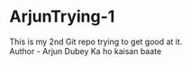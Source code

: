# ArjunTrying-1
This is my 2nd Git repo trying to get good at it.
<br>
Author - Arjun Dubey
Ka ho kaisan baate